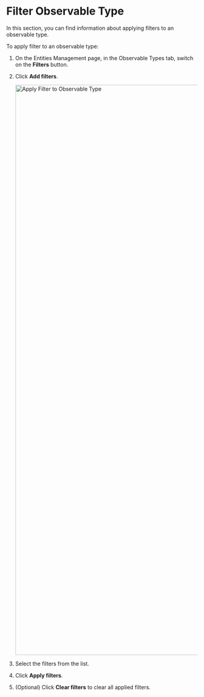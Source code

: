 # Filter Observable Type

In this section, you can find information about applying filters to an observable type.

To apply filter to an observable type:

1. On the Entities Management page, in the Observable Types tab, switch on the **Filters** button.

1. Click **Add filters**.

    <img src="../images/apply-filter-to-observable-type.png" alt="Apply Filter to Observable Type" width="1500" height="1500"/>

1. Select the filters from the list.

1. Click **Apply filters**.
1. (Optional) Click **Clear filters** to clear all applied filters.